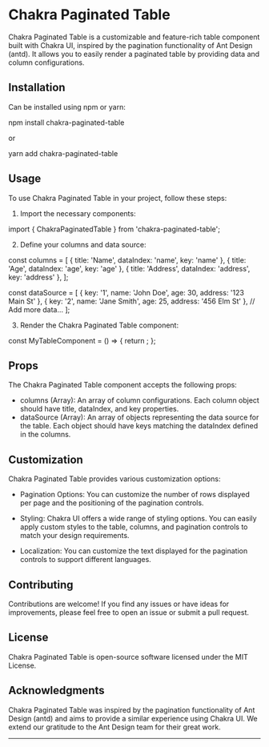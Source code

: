 # Chakra Paginated Table

Chakra Paginated Table is a customizable and feature-rich table component built with Chakra UI, inspired by the pagination functionality of Ant Design (antd). It allows you to easily render a paginated table by providing data and column configurations.

## Installation

Can be installed using npm or yarn:

npm install chakra-paginated-table

or

yarn add chakra-paginated-table

## Usage

To use Chakra Paginated Table in your project, follow these steps:

1. Import the necessary components:

import { ChakraPaginatedTable } from 'chakra-paginated-table';

2. Define your columns and data source:

const columns = [
{ title: 'Name', dataIndex: 'name', key: 'name' },
{ title: 'Age', dataIndex: 'age', key: 'age' },
{ title: 'Address', dataIndex: 'address', key: 'address' },
];

const dataSource = [
{ key: '1', name: 'John Doe', age: 30, address: '123 Main St' },
{ key: '2', name: 'Jane Smith', age: 25, address: '456 Elm St' },
// Add more data...
];

3. Render the Chakra Paginated Table component:

const MyTableComponent = () => {
return <ChakraPaginatedTable columns={columns} dataSource={dataSource} />;
};

## Props

The Chakra Paginated Table component accepts the following props:

- columns (Array): An array of column configurations. Each column object should have title, dataIndex, and key properties.
- dataSource (Array): An array of objects representing the data source for the table. Each object should have keys matching the dataIndex defined in the columns.

## Customization

Chakra Paginated Table provides various customization options:

- Pagination Options: You can customize the number of rows displayed per page and the positioning of the pagination controls.

- Styling: Chakra UI offers a wide range of styling options. You can easily apply custom styles to the table, columns, and pagination controls to match your design requirements.

- Localization: You can customize the text displayed for the pagination controls to support different languages.

## Contributing

Contributions are welcome! If you find any issues or have ideas for improvements, please feel free to open an issue or submit a pull request.

## License

Chakra Paginated Table is open-source software licensed under the MIT License.

## Acknowledgments

Chakra Paginated Table was inspired by the pagination functionality of Ant Design (antd) and aims to provide a similar experience using Chakra UI. We extend our gratitude to the Ant Design team for their great work.

---
